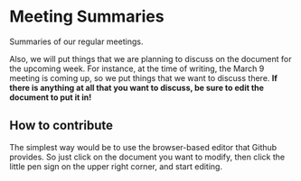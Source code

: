 # Meeting Summaries

Summaries of our regular meetings.

Also, we will put things that we are planning to discuss on the document for the upcoming week.  For instance, at the time of writing, the March 9 meeting is coming up, so we put things that we want to discuss there.  **If there is anything at all that you want to discuss, be sure to edit the document to put it in!**

## How to contribute

The simplest way would be to use the browser-based editor that Github provides.  So just click on the document you want to modify, then click the little pen sign on the upper right corner, and start editing.
